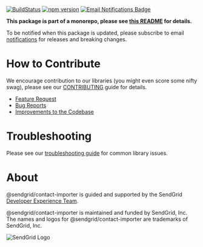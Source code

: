 [![BuildStatus](https://travis-ci.org/sendgrid/sendgrid-nodejs.svg?branch=master)](https://travis-ci.org/sendgrid/sendgrid-nodejs)
[![npm version](https://badge.fury.io/js/%40sendgrid%2Fclient.svg)](https://www.npmjs.com/org/sendgrid)
[![Email Notifications Badge](https://dx.sendgrid.com/badge/nodejs)](https://dx.sendgrid.com/newsletter/nodejs)

**This package is part of a monorepo, please see [this README](https://github.com/sendgrid/sendgrid-nodejs/blob/master/README.md) for details.**

To be notified when this package is updated, please subscribe to email [notifications](https://dx.sendgrid.com/newsletter/nodejs) for releases and breaking changes.

<a name="contribute"></a>
# How to Contribute

We encourage contribution to our libraries (you might even score some nifty swag), please see our [CONTRIBUTING](https://github.com/sendgrid/sendgrid-nodejs/blob/master/CONTRIBUTING.md) guide for details.

* [Feature Request](https://github.com/sendgrid/sendgrid-nodejs/tree/master/CONTRIBUTING.md#feature-request)
* [Bug Reports](https://github.com/sendgrid/sendgrid-nodejs/tree/master/CONTRIBUTING.md#submit-a-bug-report)
* [Improvements to the Codebase](https://github.com/sendgrid/sendgrid-nodejs/tree/master/CONTRIBUTING.md#improvements-to-the-codebase)

<a name="troubleshooting"></a>
# Troubleshooting

Please see our [troubleshooting guide](https://github.com/sendgrid/sendgrid-nodejs/blob/master/TROUBLESHOOTING.md) for common library issues.

<a name="about"></a>
# About

@sendgrid/contact-importer is guided and supported by the SendGrid [Developer Experience Team](mailto:dx@sendgrid.com).

@sendgrid/contact-importer is maintained and funded by SendGrid, Inc. The names and logos for @sendgrid/contact-importer are trademarks of SendGrid, Inc.

![SendGrid Logo](https://uiux.s3.amazonaws.com/2016-logos/email-logo%402x.png)
